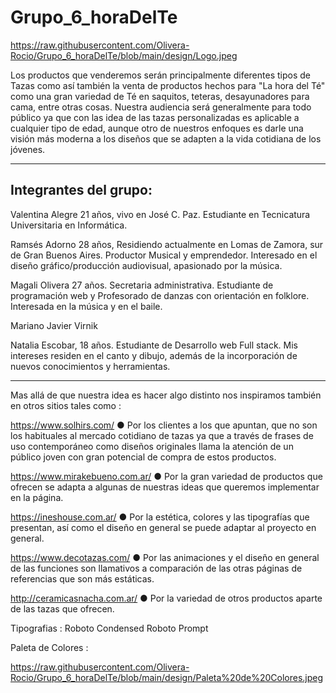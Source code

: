 # Grupo_6_horaDelTe 

https://raw.githubusercontent.com/Olivera-Rocio/Grupo_6_horaDelTe/blob/main/design/Logo.jpeg


Los productos que venderemos serán principalmente diferentes tipos de Tazas como así también la venta de productos hechos para "La hora del Té" como una gran variedad de Té en saquitos, teteras, desayunadores para cama, entre otras cosas.
Nuestra audiencia será generalmente para todo público ya que con las idea de las tazas personalizadas es aplicable a cualquier tipo de edad, aunque otro de nuestros enfoques es darle una visión más moderna a los diseños que se adapten a la vida cotidiana de los jóvenes.

___
##  Integrantes del grupo:

Valentina Alegre
21 años, vivo en José C. Paz. Estudiante en Tecnicatura Universitaria en Informática.

Ramsés Adorno
28 años, Residiendo actualmente en Lomas de Zamora, sur de Gran Buenos Aires.
Productor Musical y emprendedor. Interesado en el diseño gráfico/producción audiovisual, apasionado por la música.

Magali Olivera
27 años.
Secretaria administrativa.
Estudiante de programación web y Profesorado de danzas con orientación en folklore.
Interesada en la música y en el baile.

Mariano Javier Virnik

Natalia Escobar,
18 años.
Estudiante de Desarrollo web Full stack.
Mis intereses residen en el canto y dibujo, además de la incorporación de nuevos conocimientos y herramientas.

___

Mas allá de que nuestra idea es hacer algo distinto nos inspiramos también en otros sitios tales como :

https://www.solhirs.com/
● Por los clientes a los que apuntan, que no son los habituales al mercado cotidiano de tazas ya que a través de frases de uso contemporáneo como diseños originales llama la atención de un público joven con gran potencial de compra de estos productos.

https://www.mirakebueno.com.ar/
● Por la gran variedad de productos que ofrecen se adapta a algunas de nuestras ideas que queremos implementar en la página.

https://ineshouse.com.ar/
● Por la estética, colores y las tipografías que presentan, así como el diseño en general se puede adaptar al proyecto en general.

https://www.decotazas.com/
● Por las animaciones y el diseño en general de las funciones son llamativos a comparación de las otras páginas de referencias que son más estáticas.

http://ceramicasnacha.com.ar/
● Por la variedad de otros productos aparte de las tazas que ofrecen.

Tipografias : 
Roboto Condensed
Roboto
Prompt

Paleta de Colores : 

https://raw.githubusercontent.com/Olivera-Rocio/Grupo_6_horaDelTe/blob/main/design/Paleta%20de%20Colores.jpeg

